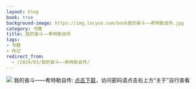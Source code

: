```yaml
---
layout: blog
book: true
background-image: https://img.locyoo.com/book我的奋斗——希特勒自传.jpg
category: 书籍
title: 我的奋斗——希特勒自传
tags:
- 书籍
- 传记
redirect_from:
  - /2024/03/我的奋斗——希特勒自传/
---
```

![](https://img.locyoo.com/book我的奋斗——希特勒自传.jpg)
我的奋斗——希特勒自传: <a name = "ref1" href="https://url18.ctfile.com/f/50983618-1437033041-49f159?p=3619">点击下载</a>，访问密码请点击右上方“关于”自行查看